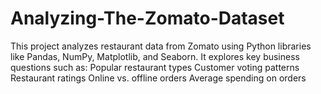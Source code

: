 # Analyzing-The-Zomato-Dataset
This project analyzes restaurant data from Zomato using Python libraries like Pandas, NumPy, Matplotlib, and Seaborn. It explores key business questions such as:  Popular restaurant types Customer voting patterns Restaurant ratings Online vs. offline orders Average spending on orders
